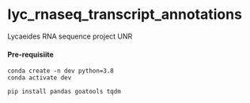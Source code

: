 # lyc_rnaseq_transcript_annotations
Lycaeides RNA sequence project UNR

#### Pre-requisiite

```
conda create -n dev python=3.8
conda activate dev

pip install pandas goatools tqdm
```